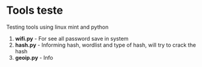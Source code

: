 # Tools teste
Testing tools using linux mint and python

1. **wifi.py** - For see all password save in system<br>
1. **hash.py** - Informing hash, wordlist and type of hash, will try to crack the hash
1. **geoip.py** - Info
